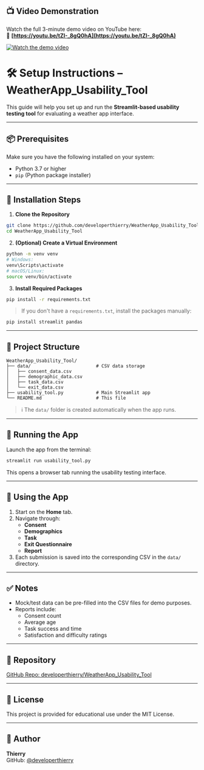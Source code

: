 ## 📺 Video Demonstration

Watch the full 3-minute demo video on YouTube here:  
🎥 **[https://youtu.be/tZI-_8gQ0hA](https://youtu.be/tZI-_8gQ0hA)**

[![Watch the demo video](https://img.youtube.com/vi/tZI-_8gQ0hA/0.jpg)](https://youtu.be/tZI-_8gQ0hA)


# 🛠️ Setup Instructions – WeatherApp_Usability_Tool

This guide will help you set up and run the **Streamlit-based usability testing tool** for evaluating a weather app interface.

---

## 📦 Prerequisites

Make sure you have the following installed on your system:

- Python 3.7 or higher  
- `pip` (Python package installer)  

---

## 🔧 Installation Steps

1. **Clone the Repository**

```bash
git clone https://github.com/developerthierry/WeatherApp_Usability_Tool.git
cd WeatherApp_Usability_Tool
```

2. **(Optional) Create a Virtual Environment**

```bash
python -m venv venv
# Windows:
venv\Scripts\activate
# macOS/Linux:
source venv/bin/activate
```

3. **Install Required Packages**

```bash
pip install -r requirements.txt
```

> If you don't have a `requirements.txt`, install the packages manually:

```bash
pip install streamlit pandas
```

---

## 📂 Project Structure

```
WeatherApp_Usability_Tool/
├── data/                        # CSV data storage
│   ├── consent_data.csv
│   ├── demographic_data.csv
│   ├── task_data.csv
│   └── exit_data.csv
├── usability_tool.py            # Main Streamlit app
└── README.md                    # This file
```

> ℹ️ The `data/` folder is created automatically when the app runs.

---

## 🚀 Running the App

Launch the app from the terminal:

```bash
streamlit run usability_tool.py
```

This opens a browser tab running the usability testing interface.

---

## 🧪 Using the App

1. Start on the **Home** tab.
2. Navigate through:
   - **Consent**
   - **Demographics**
   - **Task**
   - **Exit Questionnaire**
   - **Report**
3. Each submission is saved into the corresponding CSV in the `data/` directory.

---

## ✅ Notes

- Mock/test data can be pre-filled into the CSV files for demo purposes.
- Reports include:
  - Consent count
  - Average age
  - Task success and time
  - Satisfaction and difficulty ratings

---

## 🔗 Repository

[GitHub Repo: developerthierry/WeatherApp_Usability_Tool](https://github.com/developerthierry/WeatherApp_Usability_Tool)

---

## 📄 License

This project is provided for educational use under the MIT License.

---

## 🙋 Author

**Thierry**  
GitHub: [@developerthierry](https://github.com/developerthierry)
